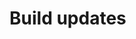 <!-- This PR is used for build and dependency changes -->

# Build updates

<!-- Describe what dependency changes are made, and how you have tested them. -->
